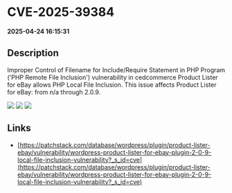 # CVE-2025-39384

**2025-04-24 16:15:31**

## Description
Improper Control of Filename for Include/Require Statement in PHP Program ('PHP Remote File Inclusion') vulnerability in cedcommerce Product Lister for eBay allows PHP Local File Inclusion. This issue affects Product Lister for eBay: from n/a through 2.0.9.

![](https://img.shields.io/static/v1?label=Score&message=7.5&color=red)
![](https://img.shields.io/static/v1?label=Severity&message=HIGH&color=red)
![](https://img.shields.io/static/v1?label=CWE&message=RFI&color=green)

## Links
- [https://patchstack.com/database/wordpress/plugin/product-lister-ebay/vulnerability/wordpress-product-lister-for-ebay-plugin-2-0-9-local-file-inclusion-vulnerability?_s_id=cve](https://patchstack.com/database/wordpress/plugin/product-lister-ebay/vulnerability/wordpress-product-lister-for-ebay-plugin-2-0-9-local-file-inclusion-vulnerability?_s_id=cve)
